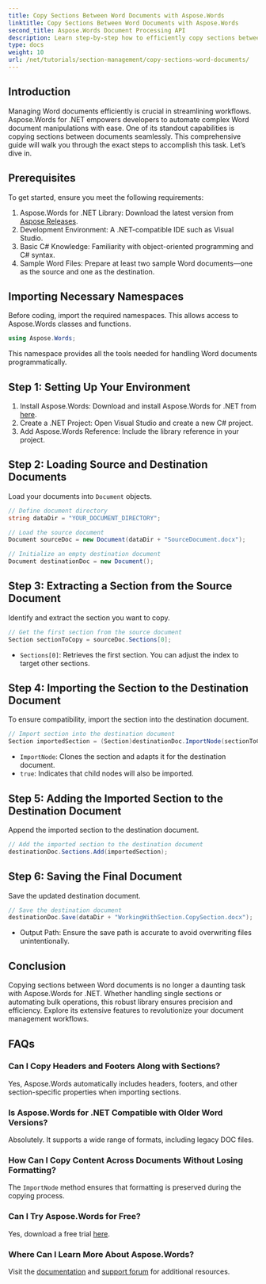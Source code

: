 ```yaml
---
title: Copy Sections Between Word Documents with Aspose.Words
linktitle: Copy Sections Between Word Documents with Aspose.Words
second_title: Aspose.Words Document Processing API
description: Learn step-by-step how to efficiently copy sections between Word documents using Aspose.Words for .NET. This detailed guide covers prerequisites, code examples, advanced tips, and FAQs.
type: docs
weight: 10
url: /net/tutorials/section-management/copy-sections-word-documents/
---
```

## Introduction

Managing Word documents efficiently is crucial in streamlining workflows. Aspose.Words for .NET empowers developers to automate complex Word document manipulations with ease. One of its standout capabilities is copying sections between documents seamlessly. This comprehensive guide will walk you through the exact steps to accomplish this task. Let’s dive in.

## Prerequisites

To get started, ensure you meet the following requirements:

1. Aspose.Words for .NET Library: Download the latest version from [Aspose Releases](https://releases.aspose.com/words/net/).
2. Development Environment: A .NET-compatible IDE such as Visual Studio.
3. Basic C# Knowledge: Familiarity with object-oriented programming and C# syntax.
4. Sample Word Files: Prepare at least two sample Word documents—one as the source and one as the destination.

## Importing Necessary Namespaces

Before coding, import the required namespaces. This allows access to Aspose.Words classes and functions.

```csharp
using Aspose.Words;
```

This namespace provides all the tools needed for handling Word documents programmatically.

## Step 1: Setting Up Your Environment

1. Install Aspose.Words: Download and install Aspose.Words for .NET from [here](https://releases.aspose.com/words/net/).
2. Create a .NET Project: Open Visual Studio and create a new C# project.
3. Add Aspose.Words Reference: Include the library reference in your project.

## Step 2: Loading Source and Destination Documents

Load your documents into `Document` objects.

```csharp
// Define document directory
string dataDir = "YOUR_DOCUMENT_DIRECTORY";

// Load the source document
Document sourceDoc = new Document(dataDir + "SourceDocument.docx");

// Initialize an empty destination document
Document destinationDoc = new Document();
```

## Step 3: Extracting a Section from the Source Document

Identify and extract the section you want to copy.

```csharp
// Get the first section from the source document
Section sectionToCopy = sourceDoc.Sections[0];
```

- `Sections[0]`: Retrieves the first section. You can adjust the index to target other sections.

## Step 4: Importing the Section to the Destination Document

To ensure compatibility, import the section into the destination document.

```csharp
// Import section into the destination document
Section importedSection = (Section)destinationDoc.ImportNode(sectionToCopy, true);
```

- `ImportNode`: Clones the section and adapts it for the destination document.
- `true`: Indicates that child nodes will also be imported.

## Step 5: Adding the Imported Section to the Destination Document

Append the imported section to the destination document.

```csharp
// Add the imported section to the destination document
destinationDoc.Sections.Add(importedSection);
```

## Step 6: Saving the Final Document

Save the updated destination document.

```csharp
// Save the destination document
destinationDoc.Save(dataDir + "WorkingWithSection.CopySection.docx");
```

- Output Path: Ensure the save path is accurate to avoid overwriting files unintentionally.

## Conclusion

Copying sections between Word documents is no longer a daunting task with Aspose.Words for .NET. Whether handling single sections or automating bulk operations, this robust library ensures precision and efficiency. Explore its extensive features to revolutionize your document management workflows.

## FAQs

### Can I Copy Headers and Footers Along with Sections?
Yes, Aspose.Words automatically includes headers, footers, and other section-specific properties when importing sections.

### Is Aspose.Words for .NET Compatible with Older Word Versions?
Absolutely. It supports a wide range of formats, including legacy DOC files.

### How Can I Copy Content Across Documents Without Losing Formatting?
The `ImportNode` method ensures that formatting is preserved during the copying process.

### Can I Try Aspose.Words for Free?
Yes, download a free trial [here](https://releases.aspose.com/).

### Where Can I Learn More About Aspose.Words?
Visit the [documentation](https://reference.aspose.com/words/net/) and [support forum](https://forum.aspose.com/c/words/8) for additional resources.
